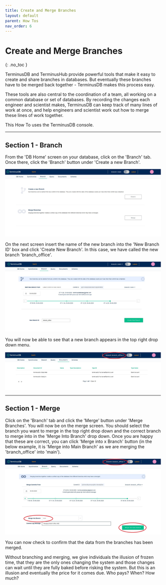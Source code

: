 ```yaml
---
title: Create and Merge Branches
layout: default
parent: How Tos
nav_order: 6
---
```

# Create and Merge Branches

{: .no_toc }

<!--StartFragment-->

TerminusDB and TerminusHub provide powerful tools that make it easy to create and share branches in databases. But eventually these branches have to be merged back together - TerminusDB makes this process easy.

These tools are also central to the coordination of a team, all working on a common database or set of databases. By recording the changes each engineer and scientist makes, TerminusDB can keep track of many lines of work at once, and help engineers and scientist work out how to merge these lines of work together.

This How To uses the TerminusDB console. 

- - -

## Section 1 - Branch

From the 'DB Home' screen on your database, click on the 'Branch' tab. Once there, click the 'Branch' button under 'Create a new Branch'.

![](/docs/assets/uploads/create-branches.jpg)

On the next screen insert the name of the new branch into the 'New Branch ID' box and click 'Create New Branch'. In this case, we have called the new branch 'branch_office'.

![](/docs/assets/uploads/create-branches-2.jpg)

You will now be able to see that a new branch appears in the top right drop down menu.

![](/docs/assets/uploads/branch-office.jpg)



- - -

## Section 1 - Merge

Click on the 'Branch' tab and click the 'Merge' button under 'Merge Branches'. You will now be on the merge screen. You should select the branch you want to merge in the top right drop down and the correct branch to merge into in the 'Merge Into Branch' drop down. Once you are happy that these are correct, you can click 'Merge into x Branch' button (in the below example, it is 'Merge into Main Branch' as we are merging the 'branch_office' into 'main').

![](/docs/assets/uploads/merge-screen.jpg)

You can now check to confirm that the data from the branches has been merged. 

Without branching and merging, we give individuals the illusion of frozen time, that they are the only ones changing the system and those changes can wait until they are fully baked before risking the system. But this is an illusion and eventually the price for it comes due. Who pays? When? How much?